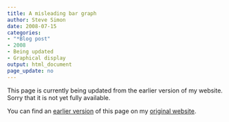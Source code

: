 ```yaml
---
title: A misleading bar graph
author: Steve Simon
date: 2008-07-15
categories:
- "*Blog post"
- 2008
- Being updated
- Graphical display
output: html_document
page_update: no
---
```


This page is currently being updated from the earlier version of my website. Sorry that it is not yet fully available.

<!---More--->

You can find an [earlier version][sim1] of this page on my [original website][sim2].

[sim1]: http://www.pmean.com/08/MisleadingBargraph.html
[sim2]: http://www.pmean.com/original_site.html
